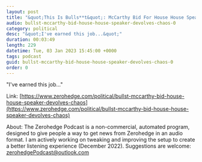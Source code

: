 ```yaml
---
layout: post
title: "&quot;This Is Bulls**t&quot;: McCarthy Bid For House House Speaker Devolves Into Chaos"
audio: bullst-mccarthy-bid-house-house-speaker-devolves-chaos-0
category: political
desc: "&quot;I've earned this job...&quot;"
duration: 00:03:49
length: 229
datetime: Tue, 03 Jan 2023 15:45:00 +0000
tags: podcast
guid: bullst-mccarthy-bid-house-house-speaker-devolves-chaos-0
order: 0
---
```

&quot;I've earned this job...&quot;

Link: [https://www.zerohedge.com/political/bullst-mccarthy-bid-house-house-speaker-devolves-chaos](https://www.zerohedge.com/political/bullst-mccarthy-bid-house-house-speaker-devolves-chaos)

About: The Zerohedge Podcast is a non-commercial, automated program, designed to give people a way to get news from Zerohedge in an audio format.  I am actively working on tweaking and improving the setup to create a better listening experience (December 2022).  Suggestions are welcome: [zerohedgePodcast@outlook.com](mailto:zerohedgePodcast@outlook.com)